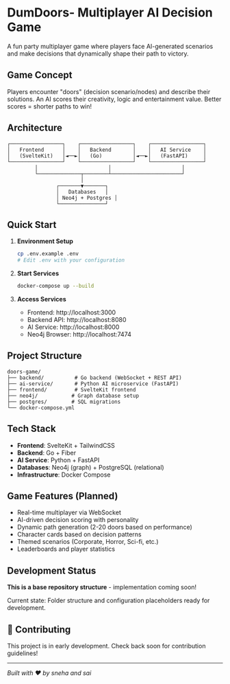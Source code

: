# DumDoors- Multiplayer AI Decision Game

A fun party multiplayer game where players face AI-generated scenarios and make decisions that dynamically shape their path to victory.

## Game Concept

Players encounter "doors" (decision scenario/nodes) and describe their solutions. An AI scores their creativity, logic and entertainment value. Better scores = shorter paths to win!

## Architecture

```
┌─────────────────┐    ┌─────────────────┐    ┌─────────────────┐
│   Frontend      │    │   Backend       │    │   AI Service    │
│   (SvelteKit)   │◄──►│   (Go)          │◄──►│   (FastAPI)     │
└─────────────────┘    └─────────────────┘    └─────────────────┘
         │                       │                       │
         └──────────────┬────────┴───────────────────────┘
                        │
                ┌───────▼───────┐
                │   Databases   │
                │ Neo4j + Postgres │
                └───────────────┘
```

## Quick Start

1. **Environment Setup**
   ```bash
   cp .env.example .env
   # Edit .env with your configuration
   ```

2. **Start Services**
   ```bash
   docker-compose up --build
   ```

3. **Access Services**
   - Frontend: http://localhost:3000
   - Backend API: http://localhost:8080
   - AI Service: http://localhost:8000
   - Neo4j Browser: http://localhost:7474

## Project Structure

```
doors-game/
├── backend/          # Go backend (WebSocket + REST API)
├── ai-service/       # Python AI microservice (FastAPI)
├── frontend/         # SvelteKit frontend
├── neo4j/           # Graph database setup
├── postgres/        # SQL migrations
└── docker-compose.yml
```

## Tech Stack

- **Frontend**: SvelteKit + TailwindCSS
- **Backend**: Go + Fiber
- **AI Service**: Python + FastAPI  
- **Databases**: Neo4j (graph) + PostgreSQL (relational)
- **Infrastructure**: Docker Compose

## Game Features (Planned)

- Real-time multiplayer via WebSocket
- AI-driven decision scoring with personality
- Dynamic path generation (2-20 doors based on performance)
- Character cards based on decision patterns
- Themed scenarios (Corporate, Horror, Sci-fi, etc.)
- Leaderboards and player statistics

## Development Status

**This is a base repository structure** - implementation coming soon!

Current state: Folder structure and configuration placeholders ready for development.

## 🤝 Contributing

This project is in early development. Check back soon for contribution guidelines!

---

*Built with ❤️ by sneha and sai*
